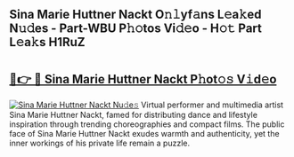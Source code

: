 ## Sina Marie Huttner Nackt O𝚗𝚕yf𝚊ns L𝚎a𝚔ed N𝚞𝚍es - Part-WBU P𝚑𝚘tos Vi𝚍𝚎o - H𝚘𝚝 Part L𝚎a𝚔s H1RuZ

# <h2><a href="http://kf59kb.oniu.top/?m=Sina+Marie+Huttner+Nackt">🔗👉 🔴 Sina Marie Huttner Nackt P𝚑ot𝚘𝚜 V𝚒d𝚎o</a></h2>

[![Sina Marie Huttner Nackt Nu𝚍e𝚜](https://i.imgur.com/0qMVB7G.gif)](http://kf59kb.oniu.top/?m=Sina+Marie+Huttner+Nackt)
Virtual performer and multimedia artist Sina Marie Huttner Nackt, famed for distributing dance and lifestyle inspiration through trending choreographies and compact films. The public face of Sina Marie Huttner Nackt exudes warmth and authenticity, yet the inner workings of his private life remain a puzzle.  
